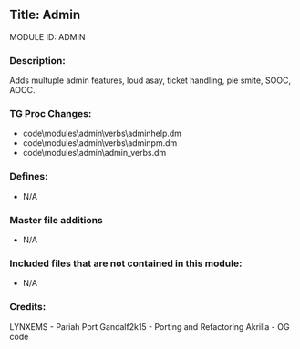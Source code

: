 ## Title: Admin

MODULE ID: ADMIN

### Description:

Adds multuple admin features, loud asay, ticket handling, pie smite, SOOC, AOOC.

### TG Proc Changes:

- code\modules\admin\verbs\adminhelp.dm
- code\modules\admin\verbs\adminpm.dm
- code\modules\admin\admin_verbs.dm

### Defines:

- N/A

### Master file additions

- N/A

### Included files that are not contained in this module:

- N/A

### Credits:
LYNXEMS - Pariah Port
Gandalf2k15 - Porting and Refactoring
Akrilla - OG code
